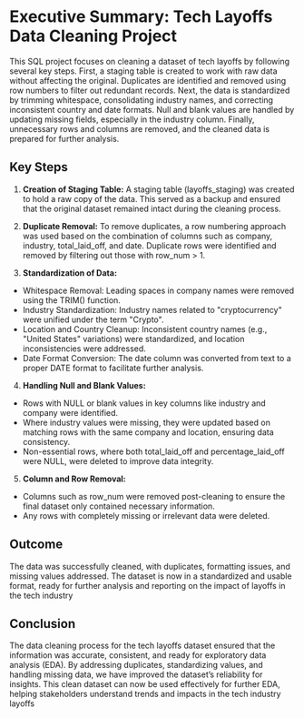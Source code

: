 # Executive Summary: Tech Layoffs Data Cleaning Project

This SQL project focuses on cleaning a dataset of tech layoffs by following several key steps. First, a staging table is created to work with raw data without affecting the original. Duplicates are identified and removed using row numbers to filter out redundant records. Next, the data is standardized by trimming whitespace, consolidating industry names, and correcting inconsistent country and date formats. Null and blank values are handled by updating missing fields, especially in the industry column. Finally, unnecessary rows and columns are removed, and the cleaned data is prepared for further analysis.

## Key Steps

1. **Creation of Staging Table:**
  A staging table (layoffs_staging) was created to hold a raw copy of the data. This served as a backup and ensured that the original dataset remained intact during the cleaning process.

2. **Duplicate Removal:**
 To remove duplicates, a row numbering approach was used based on the combination of columns such as company, industry, total_laid_off, and date. Duplicate rows were identified and removed by filtering out those with row_num > 1.

3. **Standardization of Data:**
- Whitespace Removal: Leading spaces in company names were removed using the TRIM() function.
- Industry Standardization: Industry names related to "cryptocurrency" were unified under the term "Crypto".
- Location and Country Cleanup: Inconsistent country names (e.g., "United States" variations) were standardized, and location inconsistencies were addressed.
- Date Format Conversion: The date column was converted from text to a proper DATE format to facilitate further analysis.

4. **Handling Null and Blank Values:**
- Rows with NULL or blank values in key columns like industry and company were identified.
- Where industry values were missing, they were updated based on matching rows with the same company and location, ensuring data consistency.
- Non-essential rows, where both total_laid_off and percentage_laid_off were NULL, were deleted to improve data integrity.

5. **Column and Row Removal:**
- Columns such as row_num were removed post-cleaning to ensure the final dataset only contained necessary information.
- Any rows with completely missing or irrelevant data were deleted.

## Outcome 
The data was successfully cleaned, with duplicates, formatting issues, and missing values addressed. The dataset is now in a standardized and usable format, ready for further analysis and reporting on the impact of layoffs in the tech industry

## Conclusion
The data cleaning process for the tech layoffs dataset ensured that the information was accurate, consistent, and ready for exploratory data analysis (EDA). By addressing duplicates, standardizing values, and handling missing data, we have improved the dataset’s reliability for insights. This clean dataset can now be used effectively for further EDA, helping stakeholders understand trends and impacts in the tech industry layoffs
